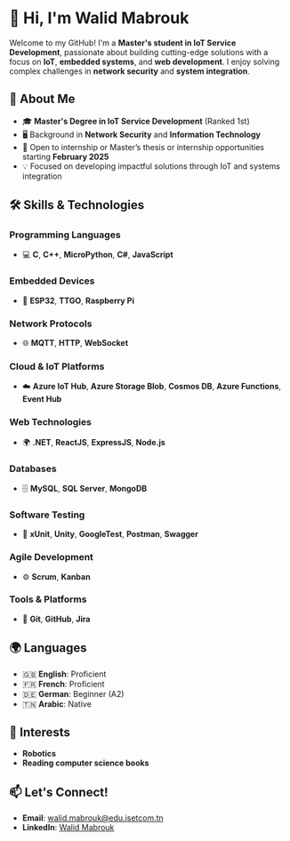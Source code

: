 # 👋 Hi, I'm Walid Mabrouk

Welcome to my GitHub! I'm a **Master's student in IoT Service Development**, passionate about building cutting-edge solutions with a focus on **IoT**, **embedded systems**, and **web development**. I enjoy solving complex challenges in **network security** and **system integration**.

## 🚀 About Me

- 🎓 **Master's Degree in IoT Service Development** (Ranked 1st)
- 🖥️ Background in **Network Security** and **Information Technology**
- 💼 Open to internship or Master’s thesis or internship opportunities starting **February 2025**
- 💡 Focused on developing impactful solutions through IoT and systems integration

## 🛠️ Skills & Technologies

### Programming Languages
- 💻 **C**, **C++**, **MicroPython**, **C#**, **JavaScript**

### Embedded Devices
- 🔌 **ESP32**, **TTGO**, **Raspberry Pi**

### Network Protocols
- 🌐 **MQTT**, **HTTP**, **WebSocket**

### Cloud & IoT Platforms
- ☁️ **Azure IoT Hub**, **Azure Storage Blob**, **Cosmos DB**, **Azure Functions**, **Event Hub**

### Web Technologies
- 🌍 **.NET**, **ReactJS**, **ExpressJS**, **Node.js**

### Databases
- 🗄️ **MySQL**, **SQL Server**, **MongoDB**

### Software Testing
- 🧪 **xUnit**, **Unity**, **GoogleTest**, **Postman**, **Swagger**

### Agile Development
- ⚙️ **Scrum**, **Kanban**

### Tools & Platforms
- 🔧 **Git**, **GitHub**, **Jira**


## 🌍 Languages
- 🇬🇧 **English**: Proficient
- 🇫🇷 **French**: Proficient
- 🇩🇪 **German**: Beginner (A2)
- 🇹🇳 **Arabic**: Native

## 🤖 Interests
- **Robotics**
- **Reading computer science books**

## 📫 Let's Connect!
- **Email**: walid.mabrouk@edu.isetcom.tn
- **LinkedIn**: [Walid Mabrouk](https://www.linkedin.com/in/walid-mabrouk)
